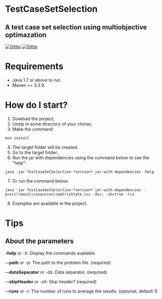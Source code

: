 # TestCaseSetSelection
## A test case set selection using multiobjective optimazation

[![Gittip](https://img.shields.io/badge/Latest%20stable-1.0-green.svg?style=flat-squared)]()
[![Gittip](https://img.shields.io/badge/build-passing-brightgreen.svg)]()

# Requirements

- Java 1.7 or above to run
- Maven >= 3.3.9

# How do I start?

1. Dowload the project;
2. Unzip in some directory of your choise;
3. Make the command:

```
mvn install
```

4. The target folder will be created. 
5. Go to the target folder;
6. Run the jar with dependencies using the command below to see the "help":

```
java -jar TestCaseSetSelection-*version*-jar-with-dependencies -help
```

7. Or run the command below:

```
java -jar TestCaseSetSelection-*version*-jar-with-dependencies -p=src\\main\\resources\\matrixState.csv -ds=; -sh=true -r=1
```

8. Examples are available in the project.

# Tips
## About the parameters

**-help** or *-h*: Display the commands available.

**--path** or *-p*: The path to the problem file. (required)

**--dataSeparator** or *-ds*: Data separator. (required)

**--skipHeader** or *-sh*: Skip header? (required)

**--runs** or *-r*: The number of runs to average the results. (optional, default 1)
